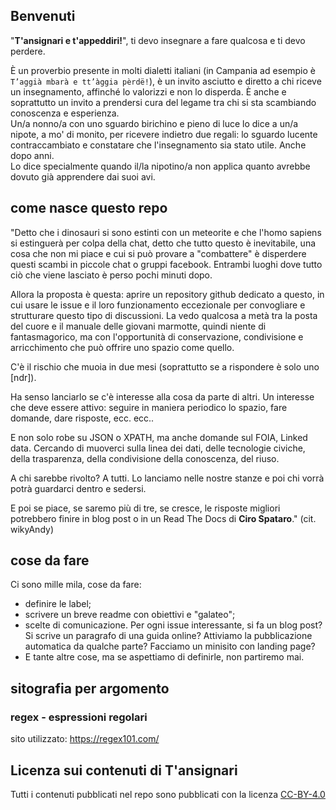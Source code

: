 ## Benvenuti

"**T'ansignari e t'appeddiri!**", ti devo insegnare a fare qualcosa e ti devo perdere.

È un proverbio presente in molti dialetti italiani (in Campania ad esempio è `T’aggià mbarà e tt’àggia pèrdë!`), è un invito asciutto e diretto a chi riceve un insegnamento, affinché lo valorizzi e non lo disperda. È anche e soprattutto un invito a prendersi cura del legame tra chi si sta scambiando conoscenza e esperienza.<br>
Un/a nonno/a con uno sguardo birichino e pieno di luce lo dice a un/a nipote, a mo' di monito, per ricevere indietro due regali: lo sguardo lucente contraccambiato e constatare che l'insegnamento sia stato utile. Anche dopo anni.<br>
Lo dice specialmente quando il/la nipotino/a non applica quanto avrebbe dovuto già apprendere dai suoi avi.

## come nasce questo repo

"Detto che i dinosauri si sono estinti con un meteorite e che l'homo sapiens si estinguerà per colpa della chat, detto che tutto questo è inevitabile, una cosa che non mi piace e cui si può provare a "combattere" è disperdere questi scambi in piccole chat o gruppi facebook.
Entrambi luoghi dove tutto ciò che viene lasciato è perso pochi minuti dopo.

Allora la proposta è questa: aprire un repository github dedicato a questo, in cui usare le issue e il loro funzionamento eccezionale per convogliare e strutturare questo tipo di discussioni.
La vedo qualcosa a metà tra la posta del cuore e il manuale delle giovani marmotte, quindi niente di fantasmagorico, ma con l'opportunità di conservazione, condivisione e arricchimento che può offrire uno spazio come quello.

C'è il rischio che muoia in due mesi (soprattutto se a rispondere è solo uno [ndr]).

Ha senso lanciarlo se c'è interesse alla cosa da parte di altri. Un interesse che deve essere attivo: seguire in maniera periodico lo spazio, fare domande, dare risposte, ecc. ecc..

E non solo robe su JSON o XPATH, ma anche domande sul FOIA, Linked data. Cercando di muoverci sulla linea dei dati, delle tecnologie civiche, della trasparenza, della condivisione della conoscenza, del riuso.

A chi sarebbe rivolto? A tutti. Lo lanciamo nelle nostre stanze e poi chi vorrà potrà guardarci dentro e sedersi.

E poi se piace, se saremo più di tre, se cresce, le risposte migliori potrebbero finire in blog post o in un Read The Docs di **Ciro Spataro**." (cit. wikyAndy)

## cose da fare

Ci sono mille mila, cose da fare:
* definire le label;
* scrivere un breve readme con obiettivi e "galateo";
* scelte di comunicazione. Per ogni issue interessante, si fa un blog post? Si scrive un paragrafo di una guida online? Attiviamo la pubblicazione automatica da qualche parte? Facciamo un minisito con landing page?
* E tante altre cose, ma se aspettiamo di definirle, non partiremo mai.

## sitografia per argomento

### regex - espressioni regolari

sito utilizzato: https://regex101.com/

## Licenza sui contenuti di T'ansignari

Tutti i contenuti pubblicati nel repo sono pubblicati con la licenza  [CC-BY-4.0](https://creativecommons.org/licenses/by/4.0/deed.it)